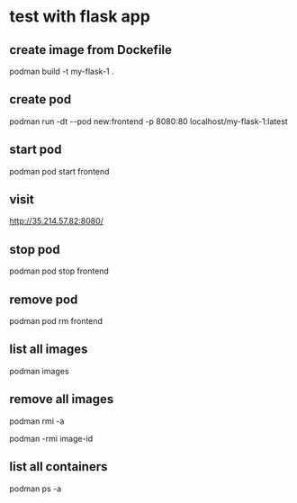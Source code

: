 
# test with flask app

## create image from Dockefile

podman build -t my-flask-1 .

## create pod

podman run -dt --pod new:frontend -p 8080:80 localhost/my-flask-1:latest

## start pod

podman pod start frontend

## visit

http://35.214.57.82:8080/

## stop pod

podman pod stop frontend

## remove pod

podman pod rm frontend

## list all images

podman images

## remove all images

podman rmi -a

podman -rmi image-id

## list all containers

podman ps -a
